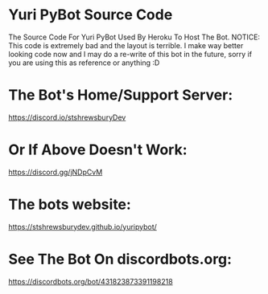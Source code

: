# Yuri PyBot Source Code
The Source Code For Yuri PyBot Used By Heroku To Host The Bot.
NOTICE: This code is extremely bad and the layout is terrible. I make way better looking code now and I may do a re-write of this bot in the future, sorry if you are using this as reference or anything :D

# The Bot's Home/Support Server:
https://discord.io/stshrewsburyDev

# Or If Above Doesn't Work:
https://discord.gg/jNDpCvM

# The bots website:
https://stshrewsburydev.github.io/yuripybot/

# See The Bot On discordbots.org:
https://discordbots.org/bot/431823873391198218
